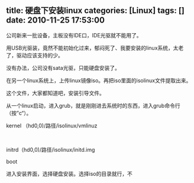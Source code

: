 title: 硬盘下安装linux
categories: [Linux]
tags: []
date: 2010-11-25 17:53:00
---
<p>公司新来一批设备，主板没有IDE口，IDE光驱就不能用了。</p><p>用USB光驱装，竟然不能初始化过来，郁闷死了、我要安装的linux系统，太老了，驱动应该支持的少。</p><p>没有办法，公司没有sata光驱，只能硬盘安装了。</p><p> </p><p> </p><p>在另一个linux系统上，上传linux镜像iso。再把iso里面的isolinux文件提取出来。</p><p>这个文件，大家都知道吧，安装引导文件。</p><p>从一个linux启动，进入grub，就是刚刚进去系统时的东西，进入grub命令行（按”c“）。</p><p>kernel （hd0,0)/路径/isolinux/vmlinuz</p><p>&#8205; </p><p>initrd（hd0,0)/路径/isolinux/initd.img</p><p> </p><p>boot</p><p> </p><p>进入安装界面，选择硬盘安装。选择iso的目录就行，不</p><p></p>